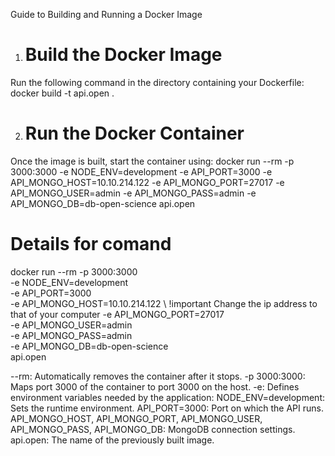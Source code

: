 Guide to Building and Running a Docker Image

1. # Build the Docker Image
Run the following command in the directory containing your Dockerfile:
        docker build -t api.open .

2. # Run the Docker Container
Once the image is built, start the container using:
    docker run --rm -p 3000:3000 -e NODE_ENV=development -e API_PORT=3000 -e API_MONGO_HOST=10.10.214.122 -e API_MONGO_PORT=27017 -e API_MONGO_USER=admin -e API_MONGO_PASS=admin -e API_MONGO_DB=db-open-science api.open

# Details for comand
docker run --rm -p 3000:3000 \
  -e NODE_ENV=development \
  -e API_PORT=3000 \
  -e API_MONGO_HOST=10.10.214.122 \  !important Change the ip address to that of your computer
  -e API_MONGO_PORT=27017 \
  -e API_MONGO_USER=admin \
  -e API_MONGO_PASS=admin \
  -e API_MONGO_DB=db-open-science \
  api.open

--rm: Automatically removes the container after it stops.
-p 3000:3000: Maps port 3000 of the container to port 3000 on the host.
-e: Defines environment variables needed by the application:
NODE_ENV=development: Sets the runtime environment.
API_PORT=3000: Port on which the API runs.
API_MONGO_HOST, API_MONGO_PORT, API_MONGO_USER, API_MONGO_PASS, API_MONGO_DB: MongoDB connection settings.
api.open: The name of the previously built image.